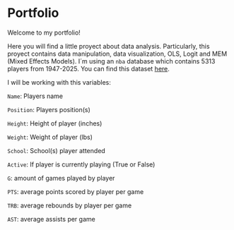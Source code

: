 # Portfolio
Welcome to my portfolio! 

Here you will find a little proyect about data analysis. Particularly, this proyect contains data manipulation, data visualization, OLS, Logit and MEM (Mixed Effects Models).
I´m using an  `nba` database which contains 5313 players from 1947-2025. You can find this dataset [here](https://www.kaggle.com/datasets/flynn28/v2-nba-player-database/data).

I will be working with this variables:

`Name`: Players name

`Position`: Players position(s)

`Height`: Height of player (inches)

`Weight`: Weight of player (lbs)

`School`: School(s) player attended

`Active`: If player is currently playing (True or False)

`G`: amount of games played by player

`PTS`: average points scored by player per game

`TRB`: average rebounds by player per game

`AST`: average assists per game

